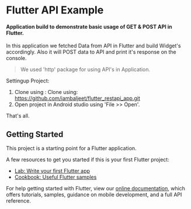# Flutter API Example

#### Application build to demonstrate basic usage of GET & POST API in Flutter.
In this application we fetched Data from API in Flutter and build Widget's accordingly. Also it will POST data to API and print it's response on the console.

> We used 'http' package for using API's in Application. 

Settingup Project:

1. Clone using : Clone using: https://github.com/iambaljeet/flutter_restapi_app.git
2. Open project in Android studio using 'File >> Open'.

That's all.


## Getting Started

This project is a starting point for a Flutter application.

A few resources to get you started if this is your first Flutter project:

- [Lab: Write your first Flutter app](https://flutter.dev/docs/get-started/codelab)
- [Cookbook: Useful Flutter samples](https://flutter.dev/docs/cookbook)

For help getting started with Flutter, view our 
[online documentation](https://flutter.dev/docs), which offers tutorials, 
samples, guidance on mobile development, and a full API reference.
